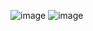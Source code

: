 ![image](https://github-readme-stats.vercel.app/api?username=jos3duardo&count_private=true&show_icons=true&theme=gruvbox)
![image](https://github-readme-stats.vercel.app/api/top-langs/?username=jos3duardo&show_icons=true&theme=gruvbox&langs_count=4&hide_title=true&hide=html)
